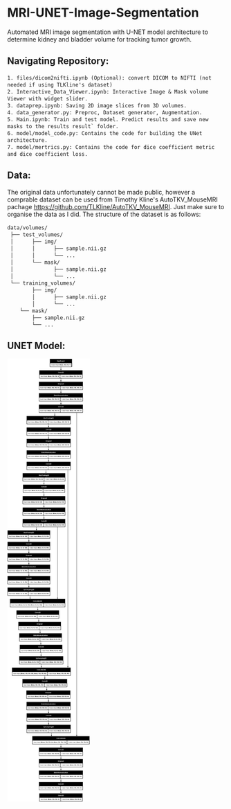 # MRI-UNET-Image-Segmentation
 Automated MRI image segmentation with U-NET model architecture to determine kidney and bladder volume for tracking tumor growth.

## Navigating Repository:
	1. files/dicom2nifti.ipynb (Optional): convert DICOM to NIFTI (not needed if using TLKline's dataset)
	2. Interactive_Data_Viewer.ipynb: Interactive Image & Mask volume Viewer with widget slider.
	3. dataprep.ipynb: Saving 2D image slices from 3D volumes.
	4. data_generator.py: Preproc, Dataset generator, Augmentation.
	5. Main.ipynb: Train and test model. Predict results and save new masks to the results result` folder.
	6. model/model_code.py: Contains the code for building the UNet architecture.
	7. model/mertrics.py: Contains the code for dice coefficient metric and dice coefficient loss.

## Data: 
The original data unfortunately cannot be made public, however a comprable dataset can be used from Timothy Kline's AutoTKV_MouseMRI pachage https://github.com/TLKline/AutoTKV_MouseMRI. Just make sure to organise the data as I did.
The structure of the dataset is as follows:
```
data/volumes/
 ├── test_volumes/
 │      ├── img/
 │      │      ├── sample.nii.gz
 │      │      └── ...
 │      └── mask/
 │             ├── sample.nii.gz
 │             └── ...
 └── training_volumes/
    	├── img/
    	│      ├── sample.nii.gz
    	│      └── ...
	└── mask/
		├── sample.nii.gz
		└── ...
```
## UNET Model:
![My Model Structure](https://github.com/Hassan9001/MRI-UNET-Image-Segmentation/blob/main/files/my_model_structure.png)

